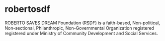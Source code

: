 # robertosdf
ROBERTO SAVES DREAM Foundation (RSDF) is a faith-based, Non-political, Non-sectional, Philanthropic, Non-Governmental Organization registered registered under Ministry of Community Development and Social Services.
